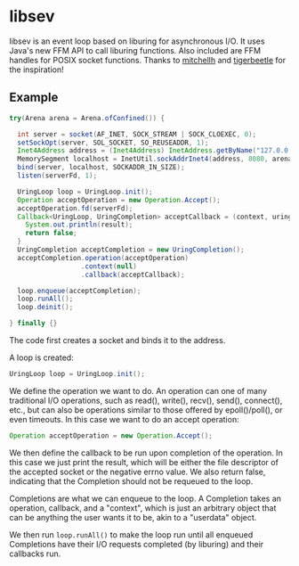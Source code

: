 # libsev
libsev is an event loop based on liburing for asynchronous I/O. It uses Java's new FFM API to call liburing functions. Also included are FFM handles for 
POSIX socket functions. Thanks to [mitchellh](https://github.com/mitchellh) and [tigerbeetle](https://github.com/tigerbeetle) for the inspiration!

## Example
```java
try(Arena arena = Arena.ofConfined()) {

  int server = socket(AF_INET, SOCK_STREAM | SOCK_CLOEXEC, 0);
  setSockOpt(server, SOL_SOCKET, SO_REUSEADDR, 1);
  Inet4Address address = (Inet4Address) InetAddress.getByName("127.0.0.1")
  MemorySegment localhost = InetUtil.sockAddrInet4(address, 8080, arena);
  bind(server, localhost, SOCKADDR_IN_SIZE);
  listen(serverFd, 1);

  UringLoop loop = UringLoop.init();
  Operation acceptOperation = new Operation.Accept();
  acceptOperation.fd(serverFd);
  Callback<UringLoop, UringCompletion> acceptCallback = (context, uringLoop, completion, result) -> {
    System.out.println(result);
    return false;
  }
  UringCompletion acceptCompletion = new UringCompletion();
  acceptCompletion.operation(acceptOperation)
                  .context(null)
                  .callback(acceptCallback);

  loop.enqueue(acceptCompletion);
  loop.runAll();
  loop.deinit();

} finally {}
```

The code first creates a socket and binds it to the address.</br> 

A loop is created:
```java
UringLoop loop = UringLoop.init();
```

We define the operation we want to do. An operation can one of many traditional I/O operations, such as read(), write(), recv(), send(), connect(), etc.,
but can also be operations similar to those offered by epoll()/poll(), or even timeouts.
In this case we want to do an accept operation:</br>
```java
Operation acceptOperation = new Operation.Accept();
```

We then define the callback to be run upon completion of the operation. In this case we just print the result, which will be either the file descriptor of the
accepted socket or the negative errno value. We also return false, indicating that the Completion should not be requeued to the loop.</br>

Completions are what we can enqueue to the loop. A Completion takes an operation, callback, and a "context", which is just an arbitrary object that can be anything
the user wants it to be, akin to a "userdata" object.</br>

We then run `loop.runAll()` to make the loop run until all enqueued Completions have their I/O requests completed (by liburing) and their callbacks run.
